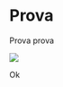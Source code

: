 # Prova

Prova prova

![](https://user-images.githubusercontent.com/28980400/145688025-7b5bd910-90c4-4463-bc4e-61a04fc04856.PNG)

Ok
